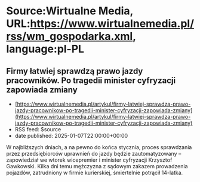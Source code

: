 # Source:Wirtualne Media, URL:https://www.wirtualnemedia.pl/rss/wm_gospodarka.xml, language:pl-PL

## Firmy łatwiej sprawdzą prawo jazdy pracowników. Po tragedii minister cyfryzacji zapowiada zmiany
 - [https://www.wirtualnemedia.pl/artykul/firmy-latwiej-sprawdza-prawo-jazdy-pracownikow-po-tragedii-minister-cyfryzacji-zapowiada-zmiany](https://www.wirtualnemedia.pl/artykul/firmy-latwiej-sprawdza-prawo-jazdy-pracownikow-po-tragedii-minister-cyfryzacji-zapowiada-zmiany)
 - RSS feed: $source
 - date published: 2025-01-07T22:00:00+00:00

W najbliższych dniach, a na pewno do końca stycznia, proces sprawdzania przez przedsiębiorców uprawnień do jazdy będzie zautomatyzowany – zapowiedział we wtorek wicepremier i minister cyfryzacji Krzysztof Gawkowski. Kilka dni temu mężczyzna z sądowym zakazem prowadzenia pojazdów, zatrudniony w firmie kurierskiej, śmiertelnie potrącił 14-latka.

